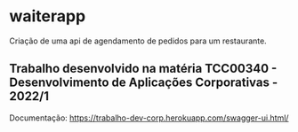 # waiterapp
Criação de uma api de agendamento de pedidos para um restaurante.

## Trabalho desenvolvido na matéria TCC00340 - Desenvolvimento de Aplicações Corporativas - 2022/1
Documentação: https://trabalho-dev-corp.herokuapp.com/swagger-ui.html/
